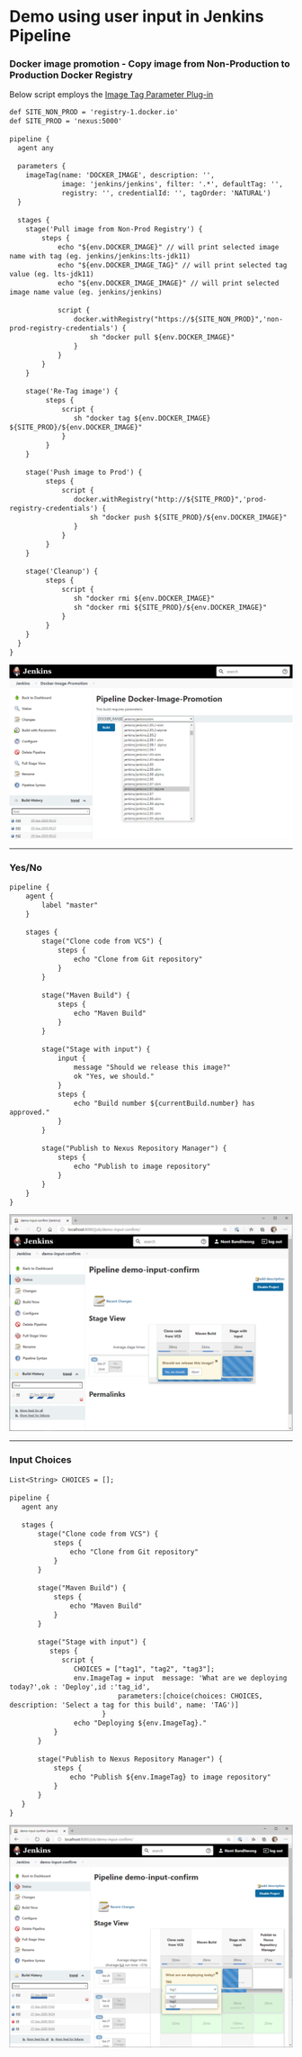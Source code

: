 ﻿# Demo using user input in Jenkins Pipeline
 
### Docker image promotion - Copy image from Non-Production to Production Docker Registry

Below script employs the [Image Tag Parameter Plug-in](https://plugins.jenkins.io/image-tag-parameter/) 


```
def SITE_NON_PROD = 'registry-1.docker.io'
def SITE_PROD = 'nexus:5000'

pipeline {
  agent any
  
  parameters {
    imageTag(name: 'DOCKER_IMAGE', description: '',
             image: 'jenkins/jenkins', filter: '.*', defaultTag: '',
             registry: '', credentialId: '', tagOrder: 'NATURAL')
  }

  stages {
    stage('Pull image from Non-Prod Registry') {
        steps {
            echo "${env.DOCKER_IMAGE}" // will print selected image name with tag (eg. jenkins/jenkins:lts-jdk11)
            echo "${env.DOCKER_IMAGE_TAG}" // will print selected tag value (eg. lts-jdk11)
            echo "${env.DOCKER_IMAGE_IMAGE}" // will print selected image name value (eg. jenkins/jenkins)
        
            script {
                docker.withRegistry("https://${SITE_NON_PROD}",'non-prod-registry-credentials') {
                    sh "docker pull ${env.DOCKER_IMAGE}"
                }
            }
        }
    }
    
    stage('Re-Tag image') {
         steps {
             script {
                sh "docker tag ${env.DOCKER_IMAGE} ${SITE_PROD}/${env.DOCKER_IMAGE}"
             }      
         }
    }
    
    stage('Push image to Prod') {
         steps {
             script {
                docker.withRegistry("http://${SITE_PROD}",'prod-registry-credentials') {
                    sh "docker push ${SITE_PROD}/${env.DOCKER_IMAGE}"
                }
             }      
         }
    }
    
    stage('Cleanup') {
         steps {
             script {
                sh "docker rmi ${env.DOCKER_IMAGE}" 
                sh "docker rmi ${SITE_PROD}/${env.DOCKER_IMAGE}"
             }      
         }
    }
  }
}
```
![Screenshot for code1](https://github.com/nontster/jenkins-user-input-demo/blob/master/images/Screenshot-copy-image-from-nonprd-to-prd.png)

___

### Yes/No
 
```
pipeline {
    agent {
        label "master"
    }

    stages {
        stage("Clone code from VCS") {
            steps {
                echo "Clone from Git repository"
            }
        }

        stage("Maven Build") {
            steps {
                echo "Maven Build"
            }
        }

        stage("Stage with input") {
            input {
                message "Should we release this image?"
                ok "Yes, we should."
            }
            steps {
                echo "Build number ${currentBuild.number} has approved."
            } 
        }

        stage("Publish to Nexus Repository Manager") {
            steps {
                echo "Publish to image repository"
            }
        }
    }
}
```

![Screenshot for code1](https://github.com/nontster/jenkins-user-input-demo/blob/master/images/Screenshot-Jenkinsfile-user-input-1.png)

___

### Input Choices 
 
 ```
 List<String> CHOICES = [];

pipeline {
    agent any

    stages {
        stage("Clone code from VCS") {
            steps {
                echo "Clone from Git repository"
            }
        }

        stage("Maven Build") {
            steps {
                echo "Maven Build"
            }
        }

        stage("Stage with input") {
           steps {
              script {
                 CHOICES = ["tag1", "tag2", "tag3"];
                 env.ImageTag = input  message: 'What are we deploying today?',ok : 'Deploy',id :'tag_id',
                            parameters:[choice(choices: CHOICES, description: 'Select a tag for this build', name: 'TAG')]
                        }           
                 echo "Deploying ${env.ImageTag}."
            }
        }

        stage("Publish to Nexus Repository Manager") {
            steps {
                echo "Publish ${env.ImageTag} to image repository"
            }
        }
    }
}
 ```

 ![Screenshot for code2](https://github.com/nontster/jenkins-user-input-demo/blob/master/images/Screenshot-Jenkinsfile-input-choices-1.png)
